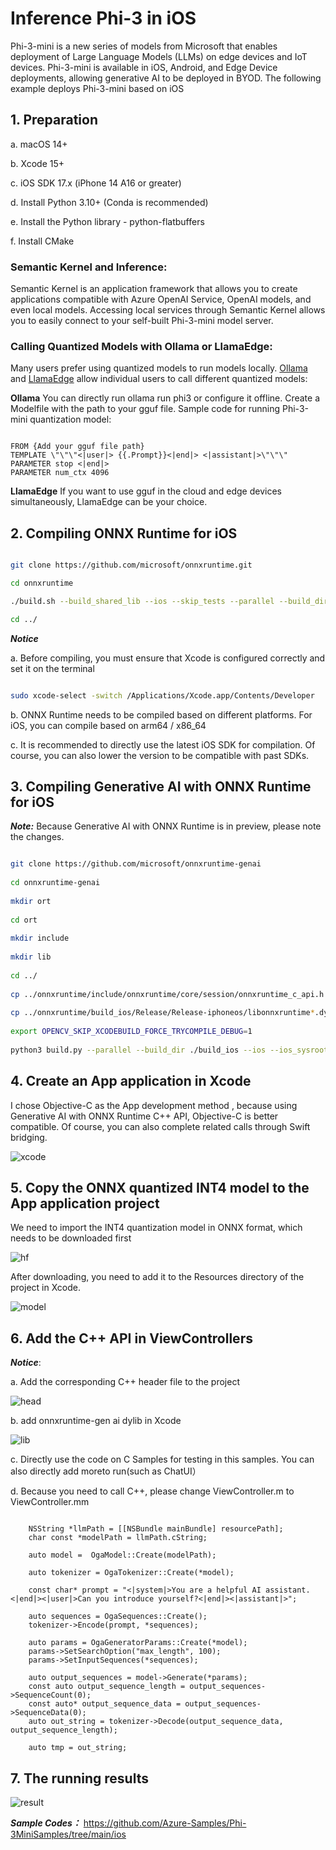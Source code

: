 # **Inference Phi-3 in iOS**

Phi-3-mini is a new series of models from Microsoft that enables deployment of Large Language Models (LLMs) on edge devices and IoT devices. Phi-3-mini is available in iOS, Android, and Edge Device deployments, allowing generative AI to be deployed in BYOD. The following example deploys Phi-3-mini based on iOS

## **1. Preparation**


a. macOS 14+

b. Xcode 15+
   
c. iOS SDK 17.x (iPhone 14 A16 or greater)
   
d. Install Python 3.10+ (Conda is recommended)
   
e. Install the Python library - python-flatbuffers

f. Install CMake

### Semantic Kernel and Inference:
Semantic Kernel is an application framework that allows you to create applications compatible with Azure OpenAI Service, OpenAI models, and even local models. Accessing local services through Semantic Kernel allows you to easily connect to your self-built Phi-3-mini model server.

### Calling Quantized Models with Ollama or LlamaEdge:
Many users prefer using quantized models to run models locally. [Ollama](https://ollama.com) and [LlamaEdge](https://llamaedge.com) allow individual users to call different quantized models:

**Ollama**
You can directly run ollama run phi3 or configure it offline. Create a Modelfile with the path to your gguf file. Sample code for running Phi-3-mini quantization model:

```

FROM {Add your gguf file path}
TEMPLATE \"\"\"<|user|> {{.Prompt}}<|end|> <|assistant|>\"\"\"
PARAMETER stop <|end|>
PARAMETER num_ctx 4096

```
**LlamaEdge**
If you want to use gguf in the cloud and edge devices simultaneously, LlamaEdge can be your choice.


## **2. Compiling ONNX Runtime for iOS**

```bash

git clone https://github.com/microsoft/onnxruntime.git

cd onnxruntime

./build.sh --build_shared_lib --ios --skip_tests --parallel --build_dir ./build_ios --ios --apple_sysroot iphoneos --osx_arch arm64 --apple_deploy_target 17.5 --cmake_generator Xcode --config Release

cd ../

```
 
***Notice*** 

  a. Before compiling, you must ensure that Xcode is configured correctly and set it on the terminal


```bash

sudo xcode-select -switch /Applications/Xcode.app/Contents/Developer 

```
 
  b. ONNX Runtime needs to be compiled based on different platforms. For iOS, you can compile based on arm64 / x86_64
   
  c. It is recommended to directly use the latest iOS SDK for compilation. Of course, you can also lower the version to be compatible with past SDKs.


## **3. Compiling Generative AI with ONNX Runtime for iOS**


 ***Note:*** Because Generative AI with ONNX Runtime is in preview, please note the changes.


```bash

git clone https://github.com/microsoft/onnxruntime-genai
 
cd onnxruntime-genai
 
mkdir ort
 
cd ort
 
mkdir include
 
mkdir lib
 
cd ../
 
cp ../onnxruntime/include/onnxruntime/core/session/onnxruntime_c_api.h ort/include
 
cp ../onnxruntime/build_ios/Release/Release-iphoneos/libonnxruntime*.dylib* ort/lib
 
export OPENCV_SKIP_XCODEBUILD_FORCE_TRYCOMPILE_DEBUG=1
 
python3 build.py --parallel --build_dir ./build_ios --ios --ios_sysroot iphoneos --ios_arch arm64 --ios_deployment_target 17.5 --cmake_generator Xcode --cmake_extra_defines CMAKE_XCODE_ATTRIBUTE_CODE_SIGNING_ALLOWED=NO

```


## **4. Create an App application in Xcode**

I chose Objective-C as the App development method , because using Generative AI with ONNX Runtime C++ API, Objective-C is better compatible. Of course, you can also complete related calls through Swift bridging.


![xcode](../../imgs/03/iOS/xcode.png)


## **5. Copy the ONNX quantized INT4 model to the App application project**

We need to import the INT4 quantization model in ONNX format, which needs to be downloaded first

![hf](../../imgs/03/iOS/hf.png)

After downloading, you need to add it to the Resources directory of the project in Xcode.


![model](../../imgs/03/iOS/model.png)


 ## **6. Add the C++ API in ViewControllers**
 
***Notice***:

  a. Add the corresponding C++ header file to the project


  ![head](../../imgs/03/iOS/head.png)

  b. add onnxruntime-gen ai dylib in Xcode

  
  ![lib](../../imgs/03/iOS/lib.png)
 
  c. Directly use the code on C Samples for testing in this samples. You can also directly add moreto run(such as ChatUI）

  d. Because you need to call C++, please change ViewController.m to ViewController.mm

```objc

    NSString *llmPath = [[NSBundle mainBundle] resourcePath];
    char const *modelPath = llmPath.cString;

    auto model =  OgaModel::Create(modelPath);

    auto tokenizer = OgaTokenizer::Create(*model);

    const char* prompt = "<|system|>You are a helpful AI assistant.<|end|><|user|>Can you introduce yourself?<|end|><|assistant|>";

    auto sequences = OgaSequences::Create();
    tokenizer->Encode(prompt, *sequences);

    auto params = OgaGeneratorParams::Create(*model);
    params->SetSearchOption("max_length", 100);
    params->SetInputSequences(*sequences);

    auto output_sequences = model->Generate(*params);
    const auto output_sequence_length = output_sequences->SequenceCount(0);
    const auto* output_sequence_data = output_sequences->SequenceData(0);
    auto out_string = tokenizer->Decode(output_sequence_data, output_sequence_length);
    
    auto tmp = out_string;

```


## **7. The running results**

![result](../../imgs/03/iOS/result.jpg)

***Sample Codes：*** https://github.com/Azure-Samples/Phi-3MiniSamples/tree/main/ios